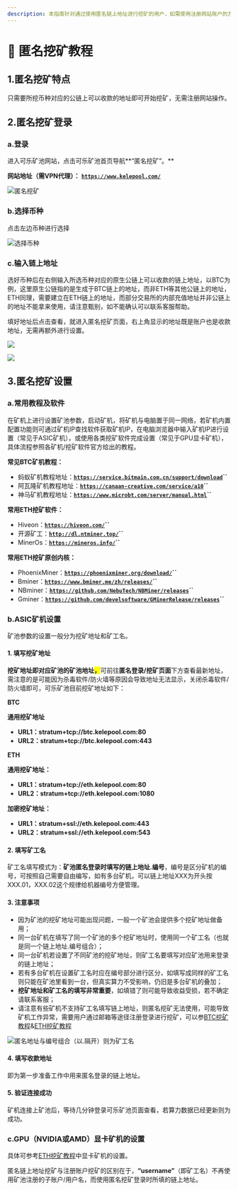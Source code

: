 ```yaml
---
description: 本指南针对通过使用匿名链上地址进行挖矿的用户，如需使用注册网站账户的方式进行挖矿，请参考“可乐矿池BTC/ETH挖矿指南”。
---
```


# 🔑 匿名挖矿教程

## 1.匿名挖矿特点

只需要所挖币种对应的公链上可以收款的地址即可开始挖矿，无需注册网站操作。

## 2.匿名挖矿登录

### a.登录

进入可乐矿池网站，点击可乐矿池首页导航**“匿名挖矿”。**

**网站地址（需VPN代理）：** [**`https://www.kelepool.com/`**](https://www.kelepool.com/)

![匿名挖矿](<../.gitbook/assets/image (6).png>)

### b.选择币种

点击左边币种进行选择

![选择币种](<../.gitbook/assets/image (79).png>)

### c.输入链上地址

选好币种后在右侧输入所选币种对应的原生公链上可以收款的链上地址，以BTC为例，这里原生公链指的是生成于BTC链上的地址，而非ETH等其他公链上的地址，ETH同理，需要建立在ETH链上的地址，而部分交易所的内部充值地址并非公链上的地址不能拿来使用，请注意甄别，如不能确认可以联系客服帮助。

填好地址后点击查看，就进入匿名挖矿页面，右上角显示的地址既是账户也是收款地址，无需再额外进行设置。

![](<../.gitbook/assets/image (84).png>)

![](<../.gitbook/assets/image (77).png>)

## 3.匿名挖矿设置

### a.常用教程及软件

在矿机上进行设置矿池参数，启动矿机，将矿机与电脑置于同一网络，若矿机内置配置功能则可通过矿机IP查找软件获取矿机IP，在电脑浏览器中输入矿机IP进行设置（常见于ASIC矿机），或使用各类挖矿软件完成设置（常见于GPU显卡矿机），具体流程参照各矿机/挖矿软件官方给出的教程。

**常见BTC矿机教程：**

* 蚂蚁矿机教程地址：[**`https://service.bitmain.com.cn/support/download`**](https://service.bitmain.com.cn/support/download)**``**
* 阿瓦隆矿机教程地址：[**`https://canaan-creative.com/service/a10`**](https://canaan-creative.com/service/a10)**``**
* 神马矿机教程地址：[**`https://www.microbt.com/server/manual.html`**](https://www.microbt.com/server/manual.html)**``**

**常用ETH挖矿软件：**

* Hiveon：[**`https://hiveon.com/`**](https://hiveon.com/)**``**
* 开源矿工：[**`http://dl.ntminer.top/`**](http://dl.ntminer.top/)**``**
* MinerOs：[**`https://mineros.info/`**](https://mineros.info/)**``**

**常用ETH挖矿原创内核：**

* PhoenixMiner：[**`https://phoenixminer.org/download/`**](https://phoenixminer.org/download/)**``**
* Bminer：[**`https://www.bminer.me/zh/releases/`**](https://www.bminer.me/zh/releases/)**``**
* NBminer：[**`https://github.com/NebuTech/NBMiner/releases`**](https://github.com/NebuTech/NBMiner/releases)**``**
* Gminer：[**`https://github.com/develsoftware/GMinerRelease/releases`**](https://github.com/develsoftware/GMinerRelease/releases)**``**

### **b.ASIC矿机设置**

矿池参数的设置一般分为挖矿地址和矿工名。

#### **1. 填写挖矿地址**

**挖矿地址即对应矿池的矿池地址**<mark style="color:blue;">**，**</mark>可前往**匿名登录/挖矿页面**下方查看最新地址，需注意的是可能因为杀毒软件/防火墙等原因会导致地址无法显示，关闭杀毒软件/防火墙即可，可乐矿池目前挖矿地址如下：

**BTC**

**通用挖矿地址**

* **URL1：stratum+tcp://btc.kelepool.com:80**
* **URL2：stratum+tcp://btc.kelepool.com:443**

**ETH**&#x20;

**通用挖矿地址：**

* **URL1：stratum+tcp://eth.kelepool.com:80**
* **URL2：stratum+tcp://eth.kelepool.com:1080**

**加密挖矿地址：**

* **URL1：stratum+ssl://eth.kelepool.com:443**
* **URL2：stratum+ssl://eth.kelepool.com:543**

#### **2. 填写矿工名**

&#x20;矿工名填写模式为：**矿池匿名登录时填写的链上地址.编号**，编号是区分矿机的编号，可按照自己需要自由编写，如有多台矿机，可以链上地址XXX为开头按XXX.01，XXX.02这个规律给机器编号方便管理。

#### 3. 注意事项

* 因为矿池的挖矿地址可能出现问题，一般一个矿池会提供多个挖矿地址做备用；
* 同一台矿机在填写了同一个矿池的多个挖矿地址时，使用同一个矿工名（也就是同一个链上地址.编号组合）；
* 同一台矿机若设置了不同矿池的挖矿地址，则矿工名要填写对应矿池用来登录的链上地址；
* 若有多台矿机在设置矿工名时应在编号部分进行区分，如填写成同样的矿工名则只能在矿池里看到一台，但真实算力不受影响，仍旧是多台矿机的叠加；
* **挖矿地址和矿工名的填写非常重要**，如填错了则可能导致收益受损，若不确定请联系客服；
* 请注意有些矿机不支持矿工名填写链上地址，则匿名挖矿无法使用，可能导致矿机工作异常，需要用户通过邮箱等途径注册登录进行挖矿，可以参[BTC挖矿教程](Mining/BTC.md)&[ETH挖矿教程](broken-reference)

![匿名地址与编号组合（以.隔开）则为矿工名](<../.gitbook/assets/image (62).png>)

#### 4. 填写收款地址

即为第一步准备工作中用来匿名登录的链上地址。&#x20;

#### 5. 验证连接成功

矿机连接上矿池后，等待几分钟登录可乐矿池页面查看，若算力数据已经更新则为成功。

### **c.GPU（NVIDIA或AMD）显卡矿机**的设置

具体可参考[ETH挖矿教程](broken-reference)中显卡矿机的设置。

匿名链上地址挖矿与注册账户挖矿的区别在于，**“username”**（即矿工名）不再使用矿池注册的子账户/用户名，而使用匿名挖矿登录时所填的链上地址。
